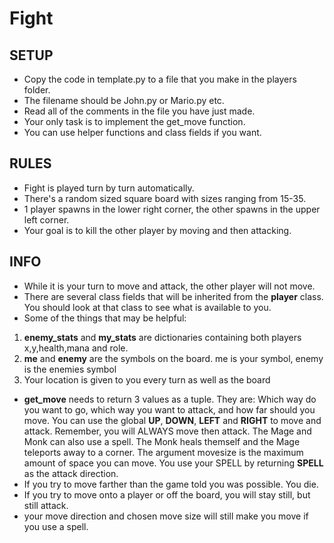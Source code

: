 # **Fight**

## SETUP
* Copy the code in template.py to a file that you make in the players folder.
* The filename should be John.py or Mario.py etc.
* Read all of the comments in the file you have just made.
* Your only task is to implement the get_move function.
* You can use helper functions and class fields if you want.

## RULES
* Fight is played turn by turn automatically.
* There's a random sized square board with sizes ranging from 15-35.
* 1 player spawns in the lower right corner, the other spawns in the upper left corner.
* Your goal is to kill the other player by moving and then attacking.


## INFO
* While it is your turn to move and attack, the other player will not move.
* There are several class fields that will be inherited from the __player__ class. You should look at that class to see what is available to you.
* Some of the things that may be helpful:
1) __enemy_stats__ and __my_stats__ are dictionaries containing both players x,y,health,mana and role.
2) __me__ and __enemy__ are the symbols on the board. me is your symbol, enemy is the enemies symbol
3) Your location is given to you every turn as well as the board
* __get_move__ needs to return 3 values as a tuple.
They are: Which way do you want to go, which way you want to attack, and how far should you move.
You can use the global __UP__, __DOWN__, __LEFT__ and __RIGHT__ to move and attack. Remember, you will ALWAYS move then attack. The Mage and Monk can also use a spell. The Monk heals themself and the Mage teleports away to a corner. The argument movesize is the maximum  amount of space you can move. You use your SPELL by returning __SPELL__ as the attack direction.
* If you try to move farther than the game told you was possible. You die.
* If you try to move onto a player or off the board, you will stay still, but still attack.
* your move direction and chosen move size will still make you move if you use a spell.
